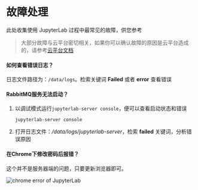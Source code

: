 # 故障处理

此处收集使用 JupyterLab 过程中最常见的故障，供您参考

> 大部分故障与云平台密切相关，如果你可以确认故障的原因是云平台造成的，请参考[云平台文档](https://support.websoft9.com/docs/faq/zh/tech-instance.html)

#### 如何查看错误日志？

日志文件路径为：`/data/logs`。检索关键词 **Failed** 或者 **error** 查看错误

#### RabbitMQ服务无法启动？

1. 以调试模式运行`jupyterlab-server console`，便可以查看启动状态和错误
   ```
   jupyterlab-server console
   ```
2. 打开日志文件：*/data/logs/jupyterlab-server*，检索 **failed** 关键词，分析错误原因


#### 在Chrome下修改密码后报错？

这个并不是服务器端的问题，只要更新浏览器即可。

![chrome error of JupyterLab](https://libs.websoft9.com/Websoft9/DocsPicture/zh/jupyterlab/jupyterlab-chromeerror-websoft9.png)

